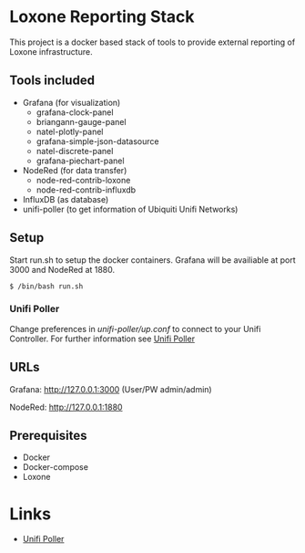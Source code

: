 # Loxone Reporting Stack

This project is a docker based stack of tools to provide external reporting of Loxone infrastructure. 

## Tools included
* Grafana (for visualization)
  * grafana-clock-panel
  * briangann-gauge-panel
  * natel-plotly-panel
  * grafana-simple-json-datasource
  * natel-discrete-panel
  * grafana-piechart-panel
* NodeRed (for data transfer)
  * node-red-contrib-loxone
  * node-red-contrib-influxdb 
* InfluxDB (as database)
* unifi-poller (to get information of Ubiquiti Unifi Networks)

## Setup
Start run.sh to setup the docker containers. 
Grafana will be availiable at port 3000 and NodeRed at 1880. 

`$ /bin/bash run.sh`


### Unifi Poller
Change preferences in *unifi-poller/up.conf* to connect to your Unifi Controller. For further information see [Unifi Poller](https://github.com/davidnewhall/unifi-poller)


## URLs
Grafana: http://127.0.0.1:3000 (User/PW admin/admin)

NodeRed: http://127.0.0.1:1880


## Prerequisites
* Docker
* Docker-compose
* Loxone 


# Links
* [Unifi Poller](https://github.com/davidnewhall/unifi-poller)
